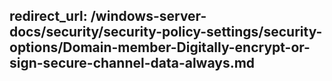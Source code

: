 redirect_url: /windows-server-docs/security/security-policy-settings/security-options/Domain-member-Digitally-encrypt-or-sign-secure-channel-data-always.md
---
